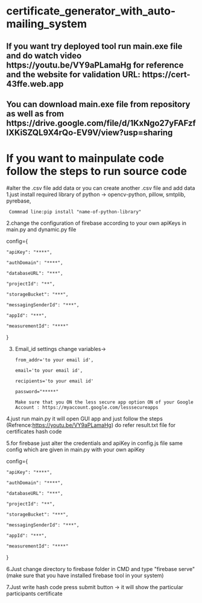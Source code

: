 # certificate_generator_with_auto-mailing_system
<h2>If you want try deployed tool run main.exe file and do watch video https://youtu.be/VY9aPLamaHg  for reference and the website for validation URL:  https://cert-43ffe.web.app </h2>
<h2>You can download main.exe file from repository as well as from https://drive.google.com/file/d/1KxNgo27yFAFzfIXKiSZQL9X4rQo-EV9V/view?usp=sharing </h2>


<h1>If you want to mainpulate code follow the steps to run source code</h1>
        
        
#alter the .csv file add data or you can create another .csv file and add data  
1.just install required library of python -> opencv-python, pillow, smtplib, pyrebase,

     Commnad line:pip install "name-of-python-library"

2.change the configuration of firebase according to your own apiKeys in main.py and dynamic.py file

config={

    "apiKey": "****",
    
    "authDomain": "****",
    
    "databaseURL": "***",
    
    "projectId": "**",
    
    "storageBucket": "***",
    
    "messagingSenderId": "***",
    
    "appId": "***",
    
    "measurementId": "****"
}

3. Email_id settings change variables-> 

       from_addr='to your email id',

       email='to your email id',

       recipients='to your email id'
       
       password="*****"
       
       Make sure that you ON the less secure app option ON of your Google Account : https://myaccount.google.com/lesssecureapps


    
4.just run main.py it will open GUI app and just follow the steps (Refrence:https://youtu.be/VY9aPLamaHg) do refer result.txt file for certificates hash code


5.for firebase just alter the credentials and apiKey in config.js file same config which are given in main.py with your own apiKey

config={

    "apiKey": "****",
    
    "authDomain": "****",
    
    "databaseURL": "***",
    
    "projectId": "**",
    
    "storageBucket": "***",
    
    "messagingSenderId": "***",
    
    "appId": "***",
    
    "measurementId": "****"
}

6.Just change directory to firebase folder in CMD and  type "firebase serve" (make sure that you have installed firebase tool in your system)

7.Just write hash code press submit button -> it will show the particular participants certificate
